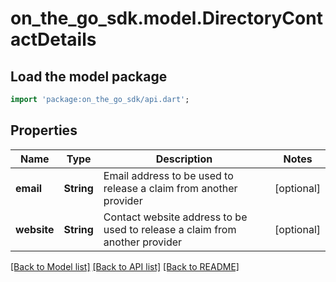 # on_the_go_sdk.model.DirectoryContactDetails

## Load the model package
```dart
import 'package:on_the_go_sdk/api.dart';
```

## Properties
Name | Type | Description | Notes
------------ | ------------- | ------------- | -------------
**email** | **String** | Email address to be used to release a claim from another provider | [optional] 
**website** | **String** | Contact website address to be used to release a claim from another provider | [optional] 

[[Back to Model list]](../README.md#documentation-for-models) [[Back to API list]](../README.md#documentation-for-api-endpoints) [[Back to README]](../README.md)


